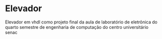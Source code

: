 # Elevador
Elevador em vhdl como projeto final da aula de laboratório de eletrônica do quarto semestre de engenharia de computação do centro universitário senac
